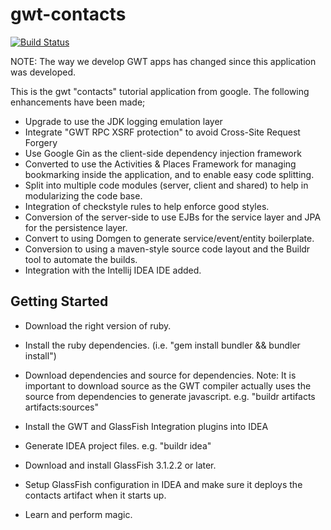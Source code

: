 gwt-contacts
============

[![Build Status](https://secure.travis-ci.org/realityforge/gwt-contacts.png?branch=master)](http://travis-ci.org/realityforge/gwt-contacts)

NOTE: The way we develop GWT apps has changed since this application was developed.

This is the gwt "contacts" tutorial application from google. The following
enhancements have been made;

* Upgrade to use the JDK logging emulation layer
* Integrate "GWT RPC XSRF protection" to avoid Cross-Site Request Forgery
* Use Google Gin as the client-side dependency injection framework
* Converted to use the Activities & Places Framework for managing bookmarking
  inside the application, and to enable easy code splitting.
* Split into multiple code modules (server, client and shared) to help in
  modularizing the code base.
* Integration of checkstyle rules to help enforce good styles.
* Conversion of the server-side to use EJBs for the service layer and JPA for
  the persistence layer.
* Convert to using Domgen to generate service/event/entity boilerplate.
* Conversion to using a maven-style source code layout and the Buildr tool to
  automate the builds.
* Integration with the Intellij IDEA IDE added.

Getting Started
---------------

* Download the right version of ruby.

* Install the ruby dependencies. (i.e. "gem install bundler && bundler install")

* Download dependencies and source for dependencies. Note: It is important
  to download source as the GWT compiler actually uses the source from
  dependencies to generate javascript. e.g. "buildr artifacts artifacts:sources"

* Install the GWT and GlassFish Integration plugins into IDEA

* Generate IDEA project files. e.g. "buildr idea"

* Download and install GlassFish 3.1.2.2 or later.

* Setup GlassFish configuration in IDEA and make sure it deploys the contacts
  artifact when it starts up.

* Learn and perform magic.
